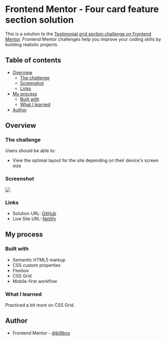 # Frontend Mentor - Four card feature section solution

This is a solution to the [Testimonial grid section challenge on Frontend Mentor](https://www.frontendmentor.io/challenges/testimonial-grid-section). Frontend Mentor challenges help you improve your coding skills by building realistic projects. 

## Table of contents

- [Overview](#overview)
  - [The challenge](#the-challenge)
  - [Screenshot](#screenshot)
  - [Links](#links)
- [My process](#my-process)
  - [Built with](#built-with)
  - [What I learned](#what-i-learned)
- [Author](#author)


## Overview

### The challenge

Users should be able to:

- View the optimal layout for the site depending on their device's screen size

### Screenshot

![](./screenshot.jpg)



### Links

- Solution URL: [GitHub](https://www.github.com/testimonials-grid-section-main)
- Live Site URL: [Netlify](https://b9n-testimonials-grid.netlify.app)

## My process

### Built with

- Semantic HTML5 markup
- CSS custom properties
- Flexbox
- CSS Grid
- Mobile-first workflow

### What I learned

Practiced a bit more on CSS Grid.


## Author

- Frontend Mentor - [@bi9bos](https://www.frontendmentor.io/profile/bi9bos)


